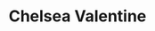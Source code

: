 ---
layout: post
title: Chelsea Valentine
image: https://pbs.twimg.com/profile_images/561268352887586817/YeCCC4gV_400x400.jpeg
position: Business Development
twitter: chelseavday
weight: 5
---